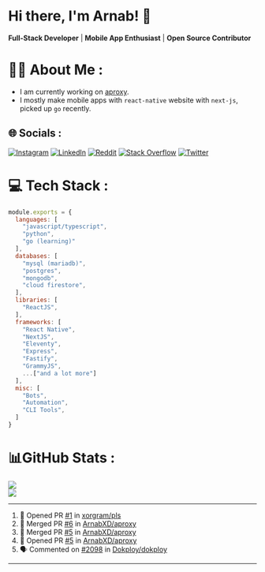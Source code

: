 # Hi there, I'm Arnab! 👋

**Full-Stack Developer** | **Mobile App Enthusiast** | **Open Source Contributor**

# 🧑‍💻 About Me :
* I am currently working on [aproxy](https://github.com/ArnabXD/aproxy).
* I mostly make mobile apps with `react-native` website with `next-js`, picked up `go` recently.

## 🌐 Socials :
[![Instagram](https://img.shields.io/badge/Instagram-%23E4405F.svg?logo=Instagram&logoColor=white)](https://instagram.com/arnabparyali) [![LinkedIn](https://img.shields.io/badge/LinkedIn-%230077B5.svg?logo=linkedin&logoColor=white)](https://linkedin.com/in/arnabparyali) [![Reddit](https://img.shields.io/badge/Reddit-%23FF4500.svg?logo=Reddit&logoColor=white)](https://reddit.com/user/ArnabXD) [![Stack Overflow](https://img.shields.io/badge/-Stackoverflow-FE7A16?logo=stack-overflow&logoColor=white)](https://stackoverflow.com/users/12250600) [![Twitter](https://img.shields.io/badge/Twitter-%231DA1F2.svg?logo=Twitter&logoColor=white)](https://twitter.com/arnabparyali) 

# 💻 Tech Stack :

```js
module.exports = {
  languages: [
    "javascript/typescript",
    "python",
    "go (learning)"
  ],
  databases: [
    "mysql (mariadb)",
    "postgres",
    "mongodb",
    "cloud firestore",
  ],
  libraries: [
    "ReactJS",
  ],
  frameworks: [
    "React Native",
    "NextJS",
    "Eleventy",
    "Express",
    "Fastify",
    "GrammyJS",
    ...["and a lot more"]
  ],
  misc: [
    "Bots",
    "Automation",
    "CLI Tools",
  ]
}
```

# 📊GitHub Stats :
![](https://github-readme-stats.vercel.app/api?username=ArnabXD&theme=tokyonight&hide_border=false&include_all_commits=false&count_private=false)<br/>
![](https://github-readme-stats.vercel.app/api/top-langs/?username=ArnabXD&theme=tokyonight&hide_border=false&include_all_commits=false&count_private=false&layout=compact)

---

<!--START_SECTION:activity-->
1. 💪 Opened PR [#1](https://github.com/xorgram/pls/pull/1) in [xorgram/pls](https://github.com/xorgram/pls)
2. 🎉 Merged PR [#6](https://github.com/ArnabXD/aproxy/pull/6) in [ArnabXD/aproxy](https://github.com/ArnabXD/aproxy)
3. 🎉 Merged PR [#5](https://github.com/ArnabXD/aproxy/pull/5) in [ArnabXD/aproxy](https://github.com/ArnabXD/aproxy)
4. 💪 Opened PR [#5](https://github.com/ArnabXD/aproxy/pull/5) in [ArnabXD/aproxy](https://github.com/ArnabXD/aproxy)
5. 🗣 Commented on [#2098](https://github.com/Dokploy/dokploy/issues/2098#issuecomment-3031903501) in [Dokploy/dokploy](https://github.com/Dokploy/dokploy)
<!--END_SECTION:activity-->

---
